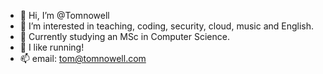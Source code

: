 - 👋 Hi, I’m @Tomnowell
- 👀 I’m interested in teaching, coding, security, cloud, music and English.
- 🌱 Currently studying an MSc in Computer Science.
- 💞️ I like running!
- 📫 email: tom@tomnowell.com
